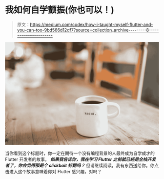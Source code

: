 # 我如何自学颤振(你也可以！)

> 原文：<https://medium.com/codex/how-i-taught-myself-flutter-and-you-can-too-9bd566d12df7?source=collection_archive---------8----------------------->

![](img/b20e79325ca3cf8fe3bf55bf0eb9829f.png)

当你看到这个标题时，你一定在期待一个没有编程背景的人最终成为自学成才的 Flutter 开发者的故事。 ***如果我告诉你，我在学习 Flutter 之前就已经是全栈开发者了，你会觉得那是个 clickbait 标题吗？*** 但请继续阅读，我有东西送给你。你点击进入这个故事意味着你对 Flutter 感兴趣，对吗？